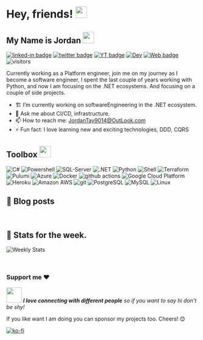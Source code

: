 <h1>Hey, friends! <img src="https://emojis.slackmojis.com/emojis/images/1536351075/4594/blob-wave.gif?1536351075" width="30"/> </h1>

## My Name is Jordan  <img src="https://media.giphy.com/media/WFZvB7VIXBgiz3oDXE/giphy.gif" width="30"> 

[![linked-in badge](https://img.shields.io/badge/JordanTaylor-2088FF?style=flat&logo=linkedin)](https://www.linkedin.com/in/jordan-taylor-3555aba6/)
[![twitter badge](https://img.shields.io/badge/@Just_Jordan_T-2088FF?style=flat&logo=twitter)](https://twitter.com/Just_Jordan_T)
[![YT badge](https://img.shields.io/badge/YouTube-FF0000?style=flat&logo=youtube&logoColor=white)](https://www.youtube.com/channel/UCWMddXhNGWkzBYYS9cv-7Qg?view_as=subscriber)
[![Dev](https://img.shields.io/badge/DEV.TO-%230A0A0A.svg?&style=flat&logo=dev-dot-to&logoColor=white)](https://dev.to/justjordant)
[![Web badge](https://img.shields.io/badge/WebSite-30302f?style=flat&logo=google_chrome)](https://justjordant.com/)
![visitors](https://visitor-badge.glitch.me/badge?page_id=JustJordant)


Currently working as a Platform engineer, join me on my journey as I become a software engineer, I spent the last couple of years working with Python, and now I am focusing on the .NET ecosystems. And focusing on a couple of side projects.


- 🏗️ I’m currently working on softwareEngineering in the .NET ecosystem.
- 💬 Ask me about CI/CD, infrastructure.
- 📫 How to reach me: JordanTay9014@OutLook.com
- ⚡ Fun fact: I love learning new and exciting technologies, DDD, CQRS

## Toolbox <img src="https://media.giphy.com/media/Sw7TjgSIAli8y1xNpp/giphy.gif" width="30">

<p align="left">
  <img alt="C#" src="https://img.shields.io/badge/C%23-239120?style=flat&logo=c-sharp&logoColor=white" />
  <img alt="Powershell" src="https://img.shields.io/badge/Powershell-2088FF?style=flat&logo=powershell&logoColor=white" />
  <img alt="SQL-Server" src="https://img.shields.io/badge/Microsoft_SQL_Server-CC2927?style=flat&logo=microsoft-sql-server&logoColor=white" />
  <img alt=".NET" src="https://img.shields.io/badge/.NET-5C2D91?style=flat&logo=.net&logoColor=white" />
  <img alt="Python" src="https://img.shields.io/badge/Python-3776AB?style=flat&logo=python&logoColor=white"/>
  <img alt="Shell" src="https://img.shields.io/badge/Shell_Script-121011?style=flat&logo=gnu-bash&logoColor=white"/>
  <img alt="Terraform" src="https://img.shields.io/badge/-Terraform-623ce4?style=flat&logo=terraform&logoColor=white" />
  <img alt="Pulumi" src="https://img.shields.io/badge/-Pulumi-623ce4?style=flat&logo=pulumi&logoColor=white" />
  <img alt="Azure" src="https://img.shields.io/badge/Microsoft_Azure-2088FF?style=flat&logo=microsoft-azure&logoColor=white" /> 
  <img alt="Docker" src="https://img.shields.io/badge/-Docker-2088FF?style=flat&logo=docker&logoColor=white" />
  <img alt="github actions" src="https://img.shields.io/badge/-Github_Actions-2088FF?style=flat&logo=github-actions&logoColor=white" />
  <img alt="Google Cloud Platform" src="https://img.shields.io/badge/-Google_Cloud_Platform-1a73e8?style=flat&logo=google-cloud&logoColor=white" />
  <img alt="Heroku" src="https://img.shields.io/badge/Heroku-430098?style=flat&logo=heroku&logoColor=white" />
  <img alt="Amazon AWS" src="https://img.shields.io/badge/Amazon_AWS-F37626?style=flat&logo=amazon-aws&logoColor=white" />
  <img alt="git" src="https://img.shields.io/badge/-Git-F05032?style=flat&logo=git&logoColor=white" />
  <img alt="PostgreSQL" src="https://img.shields.io/badge/PostgreSQL-316192?style=flat&logo=postgresql&logoColor=white" />
  <img alt="MySQL" src="https://img.shields.io/badge/MySQL-00000F?style=flat&logo=mysql&logoColor=white" />
  <img alt="Linux" src="https://img.shields.io/badge/-Linux-FCC624?style=flat&logo=linux&logoColor=white" />

  
 ## 📰 Blog posts
<!-- BLOG-POST-LIST:START -->
<!-- BLOG-POST-LIST:END -->

<br/>

## 🧮 Stats for the week.
<!-- ![Wwakatime stats](https://github-readme-stats-taupe-two.vercel.app/api/wakatime?username=JustJordanT&hide_title=true&hide_border=true&langs_count=5) -->
![Weekly Stats](https://wakatime.com/share/@JustJordanT/e75d2b52-c47b-4824-b8fe-cdcaa2257f3d.svg)
</details>

<br/>

### Support me ❤
<img src="https://media.giphy.com/media/LnQjpWaON8nhr21vNW/giphy.gif" width="40"> <em><b>I love connecting with different people</b> so if you want to say hi don't be shy!</b></em>

  If you like want I am doing you can sponsor my projects too. Cheers! 😊
  
[![ko-fi](https://ko-fi.com/img/githubbutton_sm.svg)](https://ko-fi.com/B0B84USLR)

<!--
**JustJordanT/JustJordanT** is a ✨ _special_ ✨ repository because its `README.md` (this file) appears on your GitHub profile.

Here are some ideas to get you started:

- 🔭 I’m currently working on ...
- 🌱 I’m currently learning ...
- 👯 I’m looking to collaborate on ...
- 🤔 I’m looking for help with ...
- 💬 Ask me about ...
- 📫 How to reach me: ...
- 😄 Pronouns: ...
- ⚡ Fun fact: ...

## Get in touch

![Top Languages](https://github-readme-stats.vercel.app/api/top-langs/?username=JustJordanT&layout=compact)
support
</p>
  
[![ko-fi](https://ko-fi.com/img/githubbutton_sm.svg)](https://ko-fi.com/B0B84USLR)


![GitHub stats](https://github-readme-stats.vercel.app/api/?username=JustJordanT&show_icons=true&title_color=fff&icon_color=79ff97&text_color=9f9f9f&bg_color=151515)

![GitHub langs stats](https://github-readme-stats.vercel.app/api/top-langs/?username=JustJordanT&show_icons=true&title_color=fff&icon_color=79ff97&text_color=9f9f9f&bg_color=151515&layout=compact)![GitHub stats](https://github-readme-stats.vercel.app/api/?username=JustJordanT&show_icons=true&title_color=fff&icon_color=79ff97&text_color=9f9f9f&bg_color=151515)

![GitHub langs stats](https://github-readme-stats.vercel.app/api/top-langs/?username=JustJordanT&show_icons=true&title_color=fff&icon_color=79ff97&text_color=9f9f9f&bg_color=151515&layout=compact)


-->

